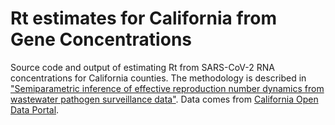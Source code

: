 # Rt estimates for California from Gene Concentrations
Source code and output of estimating Rt from SARS-CoV-2 RNA concentrations for California counties. The methodology is described in ["Semiparametric inference of effective reproduction number dynamics from wastewater pathogen surveillance data"](https://arxiv.org/abs/2308.15770). Data comes from [California Open Data Portal](https://data.ca.gov/dataset/covid-19-wastewater-surveillance-data-california).


 
